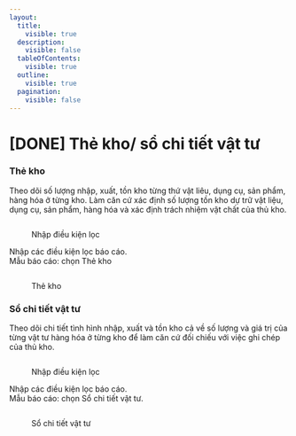 ```yaml
---
layout:
  title:
    visible: true
  description:
    visible: false
  tableOfContents:
    visible: true
  outline:
    visible: true
  pagination:
    visible: false
---
```


# \[DONE] Thẻ kho/ sổ chi tiết vật tư

### Thẻ kho

Theo dõi số lượng nhập, xuất, tồn kho từng thứ vật liêu, dụng cụ, sản phẩm, hàng hóa ở từng kho. Làm căn cứ xác định số lượng tồn kho dự trữ vật liệu, dụng cụ, sản phẩm, hàng hóa và xác định trách nhiệm vật chất của thủ kho.

<figure><img src="../../.gitbook/assets/thẻ kho 03.png" alt=""><figcaption><p>Nhập điều kiện lọc</p></figcaption></figure>

Nhập các điều kiện lọc báo cáo.\
Mẫu báo cáo: chọn Thẻ kho

<figure><img src="../../.gitbook/assets/thẻ kho 04.png" alt=""><figcaption><p>Thẻ kho</p></figcaption></figure>

### Sổ chi tiết vật tư

Theo dõi chi tiết tình hình nhập, xuất và tồn kho cả về số lượng và giá trị của từng vật tư hàng hóa ở từng kho để làm căn cứ đối chiếu với việc ghi chép của thủ kho.

<figure><img src="../../.gitbook/assets/thẻ kho 01.png" alt=""><figcaption><p>Nhập điều kiện lọc</p></figcaption></figure>

Nhập các điều kiện lọc báo cáo.\
Mẫu báo cáo: chọn Sổ chi tiết vật tư.

<figure><img src="../../.gitbook/assets/thẻ kho 02.png" alt=""><figcaption><p>Sổ chi tiết vật tư</p></figcaption></figure>
